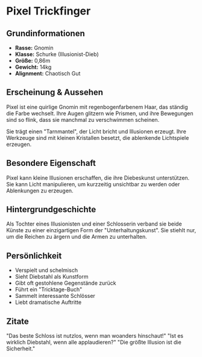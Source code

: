 # Pixel Trickfinger

## Grundinformationen
- **Rasse:** Gnomin
- **Klasse:** Schurke (Illusionist-Dieb)
- **Größe:** 0,86m
- **Gewicht:** 14kg
- **Alignment:** Chaotisch Gut

## Erscheinung & Aussehen
Pixel ist eine quirlige Gnomin mit regenbogenfarbenem Haar, das ständig die Farbe wechselt. Ihre Augen glitzern wie Prismen, und ihre Bewegungen sind so flink, dass sie manchmal zu verschwimmen scheinen.

Sie trägt einen "Tarnmantel", der Licht bricht und Illusionen erzeugt. Ihre Werkzeuge sind mit kleinen Kristallen besetzt, die ablenkende Lichtspiele erzeugen.

## Besondere Eigenschaft
Pixel kann kleine Illusionen erschaffen, die ihre Diebeskunst unterstützen. Sie kann Licht manipulieren, um kurzzeitig unsichtbar zu werden oder Ablenkungen zu erzeugen.

## Hintergrundgeschichte
Als Tochter eines Illusionisten und einer Schlosserin verband sie beide Künste zu einer einzigartigen Form der "Unterhaltungskunst". Sie stiehlt nur, um die Reichen zu ärgern und die Armen zu unterhalten.

## Persönlichkeit
- Verspielt und schelmisch
- Sieht Diebstahl als Kunstform
- Gibt oft gestohlene Gegenstände zurück
- Führt ein "Tricktage-Buch"
- Sammelt interessante Schlösser
- Liebt dramatische Auftritte

## Zitate
"Das beste Schloss ist nutzlos, wenn man woanders hinschaut!"
"Ist es wirklich Diebstahl, wenn alle applaudieren?"
"Die größte Illusion ist die Sicherheit."